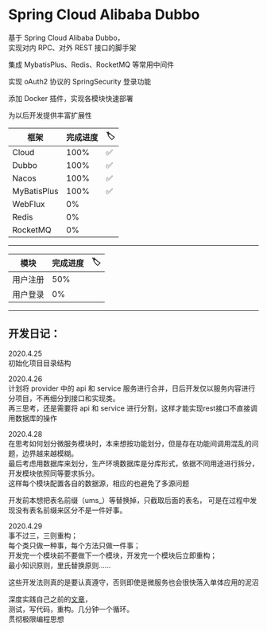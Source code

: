 # Spring Cloud Alibaba Dubbo

基于 Spring Cloud Alibaba Dubbo，  
实现对内 RPC、对外 REST 接口的脚手架

集成 MybatisPlus、Redis、RocketMQ 等常用中间件

实现 oAuth2 协议的 SpringSecurity 登录功能

添加 Docker 插件，实现各模块快速部署

为以后开发提供丰富扩展性

|  框架    |  完成进度    |   🏷️   |
| ---- | ---- | ---- |
|   Cloud   |  100%    |   ✅   |
|  Dubbo    |   100%   |   ✅   |
|   Nacos   |   100%   |    ✅  |
| MyBatisPlus | 100% | ✅ |
| WebFlux | 0% |
| Redis | 0% |
| RocketMQ | 0% |

 
---

|  模块    |  完成进度    |   🏷️   |
| ---- | ---- | ---- |
|   用户注册   |  50%    |      |
| 用户登录 | 0% |  |


---

## 开发日记：

2020.4.25  
初始化项目目录结构

2020.4.26  
计划将 provider 中的 api 和 service 服务进行合并，日后开发仅以服务内容进行分项目，不再细分到接口和实现类。  
再三思考，还是需要将 api 和 service 进行分割，这样才能实现rest接口不直接调用数据库的操作

2020.4.28  
在思考如何划分微服务模块时，本来想按功能划分，但是存在功能间调用混乱的问题，边界越来越模糊。  
最后考虑用数据库来划分，生产环境数据库是分库形式，依据不同用途进行拆分，开发模块依照同等要求拆分。  
这样每个模块配置各自的数据源，相应的也避免了多源问题

开发前本想把表名前缀（ums_）等替换掉，只截取后面的表名，
可是在过程中发现没有表名前缀来区分不是一件好事。

2020.4.29  
事不过三，三则重构；  
每个类只做一种事，每个方法只做一件事；  
开发完一个模块前不要做下一个模块，开发完一个模块后立即重构；  
最小知识原则，里氏替换原则……

这些开发法则真的是要认真遵守，否则即使是微服务也会很快落入单体应用的泥沼

深度实践自己之前的[文章](https://tallon.ink/archives/ed2e9abb.html#more)，  
测试，写代码，重构。几分钟一个循环。  
贯彻极限编程思想




















